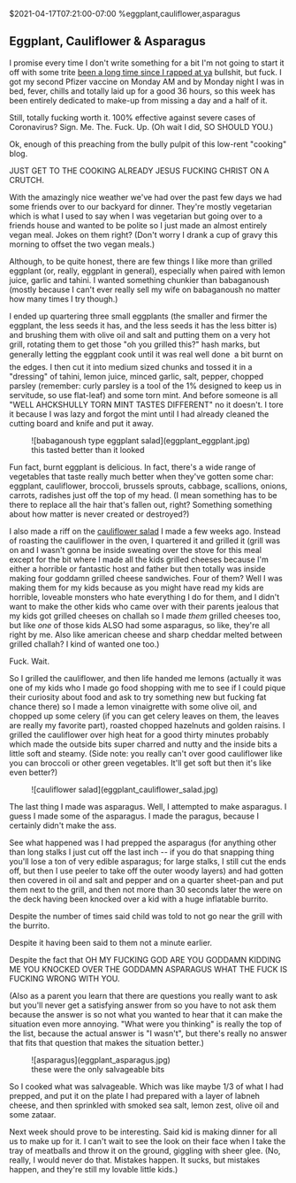 $2021-04-17T07:21:00-07:00
%eggplant,cauliflower,asparagus

## Eggplant, Cauliflower &amp; Asparagus

I promise every time I don't write something for a bit I'm not going to start it off with some trite [been a long time since I rapped at ya](https://www.theonion.com/anchowers-gotta-spend-some-time-away-1819584766) bullshit, but fuck.  I got my second Pfizer vaccine on Monday AM and by Monday night I was in bed, fever, chills and totally laid up for a good 36 hours, so this week has been entirely dedicated to make-up from missing a day and a half of it.

Still, totally fucking worth it. 100% effective against severe cases of Coronavirus? Sign. Me. The. Fuck. Up. (Oh wait I did, SO SHOULD YOU.)

Ok, enough of this preaching from the bully pulpit of this low-rent "cooking" blog.

JUST GET TO THE COOKING ALREADY JESUS FUCKING CHRIST ON A CRUTCH.

With the amazingly nice weather we've had over the past few days we had some friends over to our backyard for dinner. They're mostly vegetarian which is what I used to say when I was vegetarian but going over to a friends house and wanted to be polite so I just made an almost entirely vegan meal. Jokes on them right? (Don't worry I drank a cup of gravy this morning to offset the two vegan meals.)

Although, to be quite honest, there are few things I like more than grilled eggplant (or, really, eggplant in general), especially when paired with lemon juice, garlic and tahini. I wanted something chunkier than babaganoush (mostly because I can't ever really sell my wife on babaganoush no matter how many times I try though.)

I ended up quartering three small eggplants (the smaller and firmer the eggplant, the less seeds it has, and the less seeds it has the less bitter is) and brushing them with olive oil and salt and putting them on a very hot grill, rotating them to get those "oh you grilled this?" hash marks, but generally letting the eggplant cook until it was real well done &#151; a bit burnt on the edges. I then cut it into medium sized chunks and tossed it in a "dressing" of tahini, lemon juice, minced garlic, salt, pepper, chopped parsley (remember: curly parsley is a tool of the 1% designed to keep us in servitude, so use flat-leaf) and some torn mint. And before someone is all "WELL AHCKSHULLY TORN MINT TASTES DIFFERENT" no it doesn't. I tore it because I was lazy and forgot the mint until I had already cleaned the cutting board and knife and put it away.

<figure>
![babaganoush type eggplant salad](eggplant_eggplant.jpg)
<figcaption>this tasted better than it looked</figcaption>
</figure>

Fun fact, burnt eggplant is delicious. In fact, there's a wide range of vegetables that taste really much better when they've gotten some char: eggplant, cauliflower, broccoli, brussels sprouts, cabbage, scallions, onions, carrots, radishes just off the top of my head. (I mean something has to be there to replace all the hair that's fallen out, right? Something something about how matter is never created or destroyed?)

I also made a riff on the [cauliflower salad](https://whatever.todds.cooking/lamb-cauliflower.html) I made a few weeks ago. Instead of roasting the cauliflower in the oven, I quartered it and grilled it (grill was on and I wasn't gonna be inside sweating over the stove for this meal except for the bit where I made all the kids grilled cheeses because I'm either a horrible or fantastic host and father but then totally was inside making four goddamn grilled cheese sandwiches. Four of them? Well I was making them for my kids because as you might have read my kids are horrible, loveable monsters who hate everything I do for them, and I didn't want to make the other kids who came over with their parents jealous that my kids got grilled cheeses on challah so I made _them_ grilled cheeses too, but like _one_ of those kids ALSO had some asparagus, so like, they're all right by me. Also like american cheese and sharp cheddar melted between grilled challah? I kind of wanted one too.) 

Fuck.  Wait.

So I grilled the cauliflower, and then life handed me lemons (actually it was one of my kids who I made go food shopping with me to see if I could pique their curiosity about food and ask to try something new but fucking fat chance there) so I made a lemon vinaigrette with some olive oil, and chopped up some celery (if you can get celery leaves on them, the leaves are really my favorite part), roasted chopped hazelnuts and golden raisins. I grilled the cauliflower over high heat for a good thirty minutes probably which made the outside bits super charred and nutty and the inside bits a little soft and steamy. (Side note: you really can't over good cauliflower like you can broccoli or other green vegetables. It'll get soft but then it's like even better?)

<figure>
![cauliflower salad](eggplant_cauliflower_salad.jpg)
</figure>

The last thing I made was asparagus. Well, I attempted to make asparagus. I guess I made some of the asparagus. I made the paragus, because I certainly didn't make the ass.

See what happened was I had prepped the asparagus (for anything other than long stalks I just cut off the last inch -- if you do that snapping thing you'll lose a ton of very edible asparagus; for large stalks, I still cut the ends off, but then I use peeler to take off the outer woody layers) and had gotten then covered in oil and salt and pepper and on a quarter sheet-pan and put them next to the grill, and then not more than 30 seconds later the were on the deck having been knocked over a kid with a huge inflatable burrito.

Despite the number of times said child was told to not go near the grill with the burrito.

Despite it having been said to them not a minute earlier.

Despite the fact that OH MY FUCKING GOD ARE YOU GODDAMN KIDDING ME YOU KNOCKED OVER THE GODDAMN ASPARAGUS WHAT THE FUCK IS FUCKING WRONG WITH YOU.

(Also as a parent you learn that there are questions you really want to ask but you'll never get a satisfying answer from so you have to not ask them because the answer is so not what you wanted to hear that it can make the situation even more annoying. "What were you thinking" is really the top of the list, because the actual answer is "I wasn't", but there's really no answer that fits that question that makes the situation better.)

<figure>
![asparagus](eggplant_asparagus.jpg)
<figcaption>these were the only salvageable bits</figcaption>
</figure>

So I cooked what was salvageable.  Which was like maybe 1/3 of what I had prepped, and put it on the plate I had prepared with a layer of labneh cheese, and then sprinkled with smoked sea salt, lemon zest, olive oil and some zataar.

Next week should prove to be interesting. Said kid is making dinner for all us to make up for it. I can't wait to see the look on their face when I take the tray of meatballs and throw it on the ground, giggling with sheer glee. (No, really, I would never do that. Mistakes happen. It sucks, but mistakes happen, and they're still my lovable little kids.)

